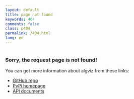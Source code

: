 ```yaml
---
layout: default
title: page not found
keywords: 404
comments: false
class: p404
permalink: /404.html
lang: en
---
```


<section class="container content">
<div class="column two-thirds">
<article class="article-content markdown-body">
<h3> Sorry, the request page is not found!</h3>
<p>You can get more information about algviz from these links:</p>
<ul><li><a href="https://github.com/zjl9959/algviz">GitHub repo</a></li>
<li><a href="https://pypi.org/project/algviz/">PyPi homepage</a></li>
<li><a href="https://algviz.readthedocs.io/en/latest/index.html">API documents</a></li></ul>
</article>
</div>
</section>
